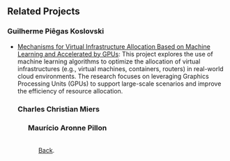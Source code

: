 ## Related Projects

### Guilherme Piêgas Koslovski
<ul>
<li><a href="https://buscatextual.cnpq.br/buscatextual/visualizacv.do;jsessionid=A4212D88EA4ADC8A795E3BFC8C19C553.buscatextual_0#ProjetosPesquisa" target="_blank" rel="noopener">Mechanisms for Virtual Infrastructure Allocation Based on Machine Learning and Accelerated by GPUs</a>: This project explores the use of machine learning algorithms to optimize the allocation of virtual infrastructures (e.g., virtual machines, containers, routers) in real-world cloud environments. The research focuses on leveraging Graphics Processing Units (GPUs) to support large-scale scenarios and improve the efficiency of resource allocation.  
</li>


### Charles Christian Miers
<ul>


### Maurício Aronne Pillon
<ul>



<br>
<a href="https://paullollima.github.io/" target="" rel="noopener">Back</a>.
